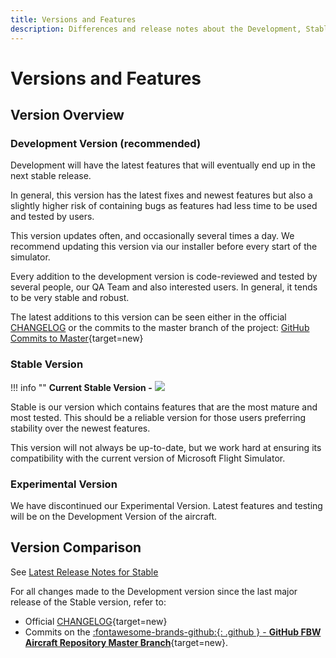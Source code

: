 ```yaml
---
title: Versions and Features
description: Differences and release notes about the Development, Stable, and Experimental versions of the FlyByWire A32NX.
---
```


# Versions and Features

## Version Overview

### Development Version (recommended)

Development will have the latest features that will eventually end up in the next stable release.

In general, this version has the latest fixes and newest features but also a slightly higher risk of containing bugs as features had less time to be used and tested by users.

This version updates often, and occasionally several times a day. We recommend updating this version via our installer before every start of the simulator.

Every addition to the development version is code-reviewed and tested by several people, our QA Team and also interested users. In general, it tends to be very stable and robust.

The latest additions to this version can be seen either in the official [CHANGELOG](https://github.com/flybywiresim/aircraft/blob/master/.github/CHANGELOG.md) or the commits to the master branch of the project: [GitHub Commits to Master](https://github.com/flybywiresim/aircraft/commits/master){target=new}

### Stable Version

!!! info ""
    **Current Stable Version -** <img src="https://img.shields.io/github/v/release/flybywiresim/aircraft.svg?color=2F4E5B&style=flat" />

Stable is our version which contains features that are the most mature and most tested. This should be a reliable version for those users preferring stability over the newest features.

This version will not always be up-to-date, but we work hard at ensuring its compatibility with the current version of Microsoft Flight Simulator.

### Experimental Version

We have discontinued our Experimental Version. Latest features and testing will be on the Development Version of the aircraft. 

## Version Comparison

See [Latest Release Notes for Stable](/latest-release/)

For all changes made to the Development version since the last major release of the Stable version, refer to:

- Official [CHANGELOG](https://github.com/flybywiresim/aircraft/blob/master/.github/CHANGELOG.md#080){target=new}
- Commits on the [:fontawesome-brands-github:{: .github } - **GitHub FBW Aircraft Repository Master Branch**](https://github.com/flybywiresim/aircraft/commits/master){target=new}.
